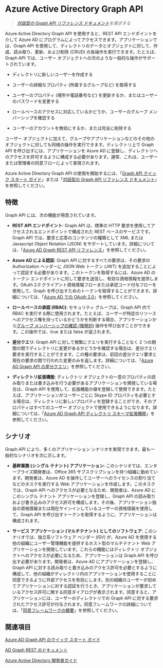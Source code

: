 <properties
   pageTitle="Azure Active Directory Graph API"
   description="REST API エンドポイントを介して Azure AD にプログラムでアクセスできる Graph API の概要およびクイック スタート ガイドです。"
   services="active-directory"
   documentationCenter=""
   authors="msmbaldwin"
   manager="mbaldwin"
   editor="mbaldwin" />
<tags
   ms.service="active-directory"
   ms.devlang="na"
   ms.topic="article"
   ms.tgt_pltfrm="na"
   ms.workload="identity"
   ms.date="09/08/2015"
   ms.author="mbaldwin" />

# Azure Active Directory Graph API

> *[対話型の Graph API リファレンス ドキュメント](https://msdn.microsoft.com/Library/Azure/Ad/Graph/api/api-catalog)を表示する*

Azure Active Directory Graph API を使用すると、REST API エンドポイントを介して Azure AD にプログラムによってアクセスできます。アプリケーションでは、Graph API を使用して、ディレクトリのデータとオブジェクトに対して、作成、読み取り、更新、および削除 (CRUD) の各操作を実行できます。たとえば、Graph API では、ユーザー オブジェクトへの次のような一般的な操作がサポートされています。

- ディレクトリに新しいユーザーを作成する

- ユーザーの詳細なプロパティ (所属するグループなど) を取得する

- ユーザーのプロパティ (場所や電話番号など) を更新するか、またはユーザーのパスワードを変更する

- ロールベースのアクセスに対応しているかどうか、ユーザーのグループ メンバーシップを確認する

- ユーザーのアカウントを無効にするか、または完全に削除する

ユーザー オブジェクトに加えて、グループやアプリケーションなどのその他のオブジェクトに対しても同様の操作を実行できます。ディレクトリ上で Graph API を呼び出すには、アプリケーションを Azure AD に登録し、ディレクトリへのアクセスを許可するように構成する必要があります。通常、これは、ユーザーまたは管理者の同意フローによって実現されます。

Azure Active Directory Graph API の使用を開始するには、「[Graph API クイック スタート ガイド](active-directory-graph-api-quickstart.md)」または「[対話型の Graph API リファレンス ドキュメント](https://msdn.microsoft.com/Library/Azure/Ad/Graph/api/api-catalog)」を参照してください。


## 特徴

Graph API には、次の機能が用意されています。

- **REST API エンドポイント**: Graph API は、標準の HTTP 要求を使用してアクセスされるエンドポイントで構成された REST ベースのサービスです。Graph API では、要求と応答のコンテンツの種類として XML または Javascript Object Notation (JSON) をサポートしています。詳細については、「[Azure AD Graph REST API リファレンス](https://msdn.microsoft.com/library/azure/hh974478.aspx)」を参照してください。

- **Azure AD による認証**: Graph API に対するすべての要求は、その要求の Authorization ヘッダーに JSON Web トークン (JWT) を追加することによって認証する必要があります。このトークンを取得するには、Azure AD のトークン エンドポイントに対して要求を送信し、有効な資格情報を提供します。OAuth 2.0 クライアント資格情報フローまたは承認コード付与フローを使用して、Graph を呼び出すためのトークンを取得することができます。詳細については、「[Azure AD での OAuth 2.0](https://msdn.microsoft.com/library/azure/dn645545.aspx)」を参照してください。

- **ロールベースの承認 (RBAC)**: セキュリティ グループは、Graph API 内で RBAC を実行する際に使用されます。たとえば、ユーザーが特定のリソースへのアクセス権を持っているかどうかを判断する場合、アプリケーションから[グループ メンバーシップの確認 (推移的)](https://msdn.microsoft.com/library/azure/dn151601.aspx) 操作を呼び出すことができます。この操作では、true または false が返されます。

- **差分クエリ**: Graph API に対して頻繁にクエリを実行することなく 2 つの期間の間でディレクトリに変更があるかどうかを確認する場合は、差分クエリ要求を実行することができます。この種の要求は、前回の差分クエリ要求と現在の要求の間で行われた変更のみを返します。詳細については、「[Azure AD Graph API の差分クエリ](https://msdn.microsoft.com/library/azure/jj836245.aspx)」を参照してください。

- **ディレクトリ拡張機能**: ディレクトリ オブジェクトの一意のプロパティの読み取りまたは書き込みを行う必要があるアプリケーションを開発している場合は、Graph API を使用して、拡張機能の値を登録して使用できます。たとえば、アプリケーションがユーザーごとに Skype ID プロパティを必要とする場合は、ディレクトリに新しいプロパティを登録することができ、そのプロパティはすべてのユーザー オブジェクトで使用できるようになります。詳細については、「[Azure AD Graph API ディレクトリ スキーマ拡張機能](https://msdn.microsoft.com/library/azure/dn720459.aspx)」を参照してください。

## シナリオ

Graph API により、多くのアプリケーション シナリオを実現できます。最も一般的なシナリオを次に示します。

- **基幹業務 (シングル テナント) アプリケーション**: このシナリオでは、エンタープライズ開発者は、Office 365 サブスクリプションを持つ組織に勤めています。開発者は、Azure AD を操作してユーザーへのライセンスの割り当てなどのタスクを実行する Web アプリケーションを作成します。このタスクでは、Graph API へのアクセスが必要となるため、開発者は、Azure AD にこのシングル テナント アプリケーションを登録し、Graph API の読み取りおよび書き込みのアクセス許可を構成します。その後、アプリケーション独自の資格情報または現在サインインしているユーザーの資格情報を使用して、Graph API を呼び出すトークンを取得するように、アプリケーションは構成されます。

- **サービス アプリケーション (マルチテナント) としてのソフトウェア**: このシナリオでは、独立系ソフトウェア ベンダー (ISV) が、Azure AD を使用する他の組織にユーザー管理機能を提供するホスト型のマルチテナント Web アプリケーションを開発しています。これらの機能にはディレクトリ オブジェクトへのアクセスが必要になるため、アプリケーションは Graph API を呼び出す必要があります。開発者は、Azure AD にアプリケーションを登録し、Graph API に対する読み取りと書き込みのアクセス許可を必要とするように構成して、他の組織がディレクトリ内のアプリケーションを使用することに同意できるように外部アクセスを有効にします。別の組織のユーザーが初めてアプリケーションに対する認証を行うとき、アプリケーションが要求しているアクセス許可に関する同意ダイアログが表示されます。同意すると、アプリケーションには、ユーザーのディレクトリでの Graph API に対する要求されたアクセス許可が付与されます。同意フレームワークの詳細については、「[同意フレームワークの概要](https://msdn.microsoft.com/library/azure/dn132599.aspx#BKMK_Consent)」を参照してください。

## 関連項目

[Azure AD Graph API のクイック スタート ガイド](active-directory-graph-api-quickstart.md)

[AD Graph REST のドキュメント](https://msdn.microsoft.com/library/azure/hh974476.aspx)

[Azure Active Directory 開発者ガイド](active-directory-developers-guide.md)

<!---HONumber=Sept15_HO2-->